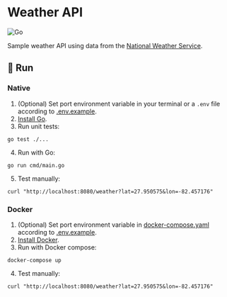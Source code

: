 # Weather API

![Go](https://img.shields.io/badge/Go-00ADD8?style=for-the-badge&logo=go&logoColor=white)

Sample weather API using data from the [National Weather Service](https://www.weather.gov/documentation/services-web-api).

## :rocket: Run

### Native

1. (Optional) Set port environment variable in your terminal or a `.env` file according to [.env.example](.env.example).
2. [Install Go](https://go.dev/doc/install).
3. Run unit tests:

```shell
go test ./...
```

4. Run with Go:

```shell
go run cmd/main.go
```

5. Test manually:

```shell
curl "http://localhost:8080/weather?lat=27.950575&lon=-82.457176"
```

### Docker

1. (Optional) Set port environment variable in [docker-compose.yaml](docker-compose.yaml) according to [.env.example](.env.example).
2. [Install Docker](https://docs.docker.com/engine/install).
3. Run with Docker compose:

```shell
docker-compose up
```

4. Test manually:

```shell
curl "http://localhost:8080/weather?lat=27.950575&lon=-82.457176"
```

